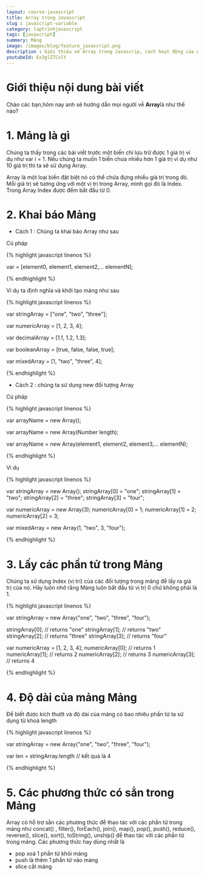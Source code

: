 ```yaml
---
layout: course-javascript
title: Array trong Javascript  
slug : javascript-variable
category: laptrinhjavascript
tags: [javascript]
summery: Mảng   
image: /images/blog/feature_javascript.png
description : Giới thiệu về Array trong Javascrip, cách hoạt động của Array trong Javascript
youtubeId: Ex3glZTCvlY
---
```


# **Giới thiệu nội dung bài viết**

Chào các bạn,hôm nay anh sẽ hướng dẫn mọi người về <b>Array</b>là như thế nào?

# **1. Mảng là gì**

Chúng ta thấy trong các bài viết trước một biến chỉ lưu trữ được 1 giá trị ví dụ như var i = 1. Nếu chúng ta muốn 1 biến chưa nhiều hơn 1 giá trị ví dụ như 10 giá trị thì ta sẽ sử dụng Array.

Array là một loại biến đặt biệt nó có thể chứa đựng nhiều giá trị trong đó. Mỗi giá trị sẽ tương ứng với một vị trị trong Array, mình gọi đó là Index. Trong Array Index được đếm bắt đầu từ 0.

# **2. Khai báo Mảng**

- Cách 1 : Chúng ta khai báo Array như sau

Cú pháp

{% highlight javascript  linenos %}

var <array-name> = [element0, element1, element2,... elementN];

{% endhighlight %}

Ví dụ ta định nghĩa và khởi tạo mảng như sau

{% highlight javascript  linenos %}

var stringArray = ["one", "two", "three"];

var numericArray = [1, 2, 3, 4];

var decimalArray = [1.1, 1.2, 1.3];

var booleanArray = [true, false, false, true];

var mixedArray = [1, "two", "three", 4];

{% endhighlight %}

- Cách 2 : chúng ta sử dụng new đối tượng Array

Cú pháp

{% highlight javascript  linenos %}

var arrayName = new Array();

var arrayName = new Array(Number length);

var arrayName = new Array(element1, element2, element3,... elementN);

{% endhighlight %}

Ví dụ 

{% highlight javascript  linenos %}

var stringArray = new Array();
stringArray[0] = "one";
stringArray[1] = "two";
stringArray[2] = "three";
stringArray[3] = "four";

var numericArray = new Array(3);
numericArray[0] = 1;
numericArray[1] = 2;
numericArray[2] = 3;

var mixedArray = new Array(1, "two", 3, "four");

{% endhighlight %}

# **3. Lấy các phần tử trong Mảng**

Chúng ta sử dụng Index (vị trí) của các đối tượng trong mảng để lấy ra giá trị của nó. Hãy luôn nhớ rằng Mảng luôn bắt đầu từ vị trị 0 chứ không phải là 1.

{% highlight javascript  linenos %}

var stringArray = new Array("one", "two", "three", "four");

stringArray[0]; // returns "one"
stringArray[1]; // returns "two"
stringArray[2]; // returns "three"
stringArray[3]; // returns "four"

var numericArray = [1, 2, 3, 4];
numericArray[0]; // returns 1
numericArray[1]; // returns 2
numericArray[2]; // returns 3
numericArray[3]; // returns 4

{% endhighlight %}

# **4. Độ dài của mảng Mảng**

Để biết được kích thướt và độ dài của mảng có bao nhiêu phần tử ta sử dụng từ khoá length


{% highlight javascript  linenos %}

var stringArray = new Array("one", "two", "three", "four");

var len = stringArray.length // kết quả là 4

{% endhighlight %}

# **5. Các phương thức có sẳn trong Mảng**

Array có hỗ trợ sẳn các phương thức để thao tác với các phần tử trong mảng như concat() , filter(), forEach(), join(), map(), pop(), push(), reduce(), reverse(), slice(), sort(), toString(), unship() để thao tác với các phần tử trong mảng. Các phương thức hay dùng nhất là 
+ pop xoá 1 phần tử khỏi mảng
+ push là thêm 1 phần tử vào màng 
+ slice cắt mảng      




